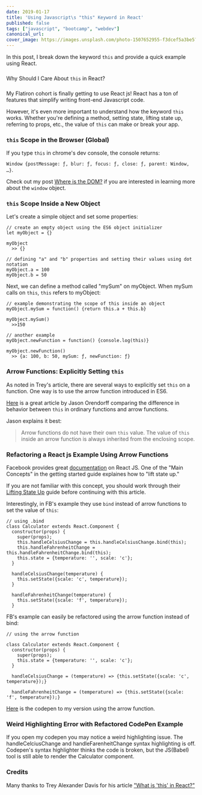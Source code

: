 ```yaml
---
date: 2019-01-17
title: 'Using Javascript\s "this" Keyword in React'
published: false
tags: ["javascript", "bootcamp", "webdev"]
canonical_url:
cover_image: https://images.unsplash.com/photo-1507652955-f3dcef5a3be5?ixlib=rb-1.2.1&ixid=eyJhcHBfaWQiOjEyMDd9&auto=format&fit=crop&w=1650&q=80
---
```


In this post, I break down the keyword `this` and provide a quick example using React.

###

Why Should I Care About `this` in React?

###

My Flatiron cohort is finally getting to use React js! React has a ton of features that simplify writing front-end Javascript code.

However, it's even more important to understand how the keyword `this` works. Whether you're defining a method, setting state, lifting state up, referring to props, etc., the value of `this` can make or break your app.

### `this` Scope in the Browser (Global)

If you type `this` in chrome's dev console, the console returns:

`Window {postMessage: ƒ, blur: ƒ, focus: ƒ, close: ƒ, parent: Window, …}`.

Check out my post [Where is the DOM?](http://edezekiel.com/blogs/12_13_2018.html) if you are interested in learning more about the `window` object.

### `this` Scope Inside a New Object

Let's create a simple object and set some properties:

    // create an empty object using the ES6 object initializer
    let myObject = {}

    myObject
      >> {}

    // defining "a" and "b" properties and setting their values using dot notation
    myObject.a = 100
    myObject.b = 50

Next, we can define a method called "mySum" on myObject. When mySum calls on `this`, `this` refers to myObject:

    // example demonstrating the scope of this inside an object
    myObject.mySum = function() {return this.a + this.b}

    myObject.mySum()
      >>150

    // another example
    myObject.newFunction = function() {console.log(this)}

    myObject.newFunction()
      >> {a: 100, b: 50, mySum: ƒ, newFunction: ƒ}

### Arrow Functions: Explicitly Setting `this`

As noted in Trey's article, there are several ways to explicitly set `this` on a function. One way is to use the arrow function introduced in ES6.

[Here](https://hacks.mozilla.org/2015/06/es6-in-depth-arrow-functions/) is a great article by Jason Orendorff comparing the difference in behavior between `this` in ordinary functions and arrow functions.

Jason explains it best:

> Arrow functions do not have their own `this` value. The value of `this` inside an arrow function is always inherited from the enclosing scope.

### Refactoring a React js Example Using Arrow Functions

Facebook provides great [documentation](https://reactjs.org/docs/getting-started.html) on React JS. One of the "Main Concepts" in the getting started guide explaines how to "lift state up."

If you are not familiar with this concept, you should work through their [Lifting State Up](https://reactjs.org/docs/lifting-state-up.html) guide before continuing with this article.

Interestingly, in FB's example they use `bind` instead of arrow functions to set the value of `this`:

    // using .bind
    class Calculator extends React.Component {
      constructor(props) {
        super(props);
        this.handleCelsiusChange = this.handleCelsiusChange.bind(this);
        this.handleFahrenheitChange = this.handleFahrenheitChange.bind(this);
        this.state = {temperature: '', scale: 'c'};
      }

      handleCelsiusChange(temperature) {
        this.setState({scale: 'c', temperature});
      }

      handleFahrenheitChange(temperature) {
        this.setState({scale: 'f', temperature});
      }

FB's example can easily be refactored using the arrow function instead of bind:

    // using the arrow function

    class Calculator extends React.Component {
      constructor(props) {
        super(props);
        this.state = {temperature: '', scale: 'c'};
      }

      handleCelsiusChange = (temperature) => {this.setState({scale: 'c', temperature});}

      handleFahrenheitChange = (temperature) => {this.setState({scale: 'f', temperature});}

[Here](https://codepen.io/edezekiel/pen/GPaOMr) is the codepen to my version using the arrow function.

### Weird Highlighting Error with Refactored CodePen Example

If you open my codepen you may notice a weird highlighting issue. The handleCelciusChange and handleFarenheitChange syntax highlighting is off. Codepen's syntax highlighter thinks the code is broken, but the JS(Babel) tool is still able to render the Calculator component.

### Credits

Many thanks to Trey Alexander Davis for his article ["What is 'this' in React?"](https://medium.com/byte-sized-react/what-is-this-in-react-25c62c31480)
